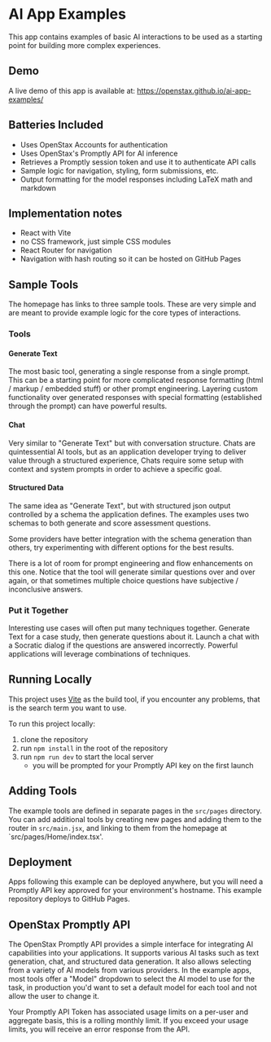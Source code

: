 
# AI App Examples

This app contains examples of basic AI interactions to be used as a starting point for building more complex experiences.

## Demo

A live demo of this app is available at: https://openstax.github.io/ai-app-examples/

## Batteries Included
- Uses OpenStax Accounts for authentication
- Uses OpenStax's Promptly API for AI inference
- Retrieves a Promptly session token and use it to authenticate API calls
- Sample logic for navigation, styling, form submissions, etc. 
- Output formatting for the model responses including LaTeX math and markdown

## Implementation notes
- React with Vite
- no CSS framework, just simple CSS modules
- React Router for navigation
- Navigation with hash routing so it can be hosted on GitHub Pages

## Sample Tools

The homepage has links to three sample tools. These are very simple and are meant to provide example logic for the core types of interactions.

### Tools
#### Generate Text

The most basic tool, generating a single response from a single prompt. This can be a starting point for more complicated response formatting (html / markup / embedded stuff) or other prompt engineering. Layering custom functionality over generated responses with special formatting (established through the prompt) can have powerful results.

#### Chat

Very similar to "Generate Text" but with conversation structure. Chats are quintessential AI tools, but as an application developer trying to deliver value through a structured experience, Chats require some setup with context and system prompts in order to achieve a specific goal.

#### Structured Data

The same idea as "Generate Text", but with structured json output controlled by a schema the application defines. The examples uses two schemas to both generate and score assessment questions.

Some providers have better integration with the schema generation than others, try experimenting with different options for the best results.

There is a lot of room for prompt engineering and flow enhancements on this one. Notice that the tool will generate similar questions over and over again, or that sometimes multiple choice questions have subjective / inconclusive answers.

### Put it Together

Interesting use cases will often put many techniques together. Generate Text for a case study, then generate questions about it. Launch a chat with a Socratic dialog if the questions are answered incorrectly. Powerful applications will leverage combinations of techniques.

## Running Locally

This project uses [Vite](https://vitejs.dev/) as the build tool, if you encounter any problems, that is the search term you want to use.

To run this project locally:
1) clone the repository
1) run `npm install` in the root of the repository
1) run `npm run dev` to start the local server
    - you will be prompted for your Promptly API key on the first launch

## Adding Tools

The example tools are defined in separate pages in the `src/pages` directory. You can add additional tools by creating new pages and adding them to the router in `src/main.jsx`, and linking to them from the homepage at `src/pages/Home/index.tsx'.

## Deployment
Apps following this example can be deployed anywhere, but you will need a Promptly API key approved for your environment's hostname. This example repository deploys to GitHub Pages.

## OpenStax Promptly API

The OpenStax Promptly API provides a simple interface for integrating AI capabilities into your applications. It supports various AI tasks such as text generation, chat, and structured data generation. It also allows selecting from a variety of AI models from various providers. In the example apps, most tools offer a "Model" dropdown to select the AI model to use for the task, in production you'd want to set a default model for each tool and not allow the user to change it.

Your Promptly API Token has associated usage limits on a per-user and aggregate basis, this is a rolling monthly limit. If you exceed your usage limits, you will receive an error response from the API.
